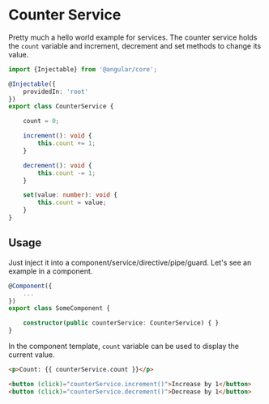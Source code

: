 # Counter Service

Pretty much a hello world example for services. The counter service holds the `count` variable and
increment, decrement and set methods to change its value.

<ngs-code-block-with-header fileName="counter.service.ts">

```typescript
import {Injectable} from '@angular/core';

@Injectable({
	providedIn: 'root'
})
export class CounterService {

	count = 0;

	increment(): void {
		this.count += 1;
	}

	decrement(): void {
		this.count -= 1;
	}

	set(value: number): void {
		this.count = value;
	}
}
```

</ngs-code-block-with-header>

## Usage

Just inject it into a component/service/directive/pipe/guard.
Let's see an example in a component.

<ngs-code-block-with-header>

```typescript
@Component({
    ...
})
export class SomeComponent {

	constructor(public counterService: CounterService) { }
}
```

</ngs-code-block-with-header>

In the component template, `count` variable can be used to display the current value.

<ngs-code-block-with-header>

```html
<p>Count: {{ counterService.count }}</p>

<button (click)="counterService.increment()">Increase by 1</button>
<button (click)="counterService.decrement()">Decrease by 1</button>
```

</ngs-code-block-with-header>
